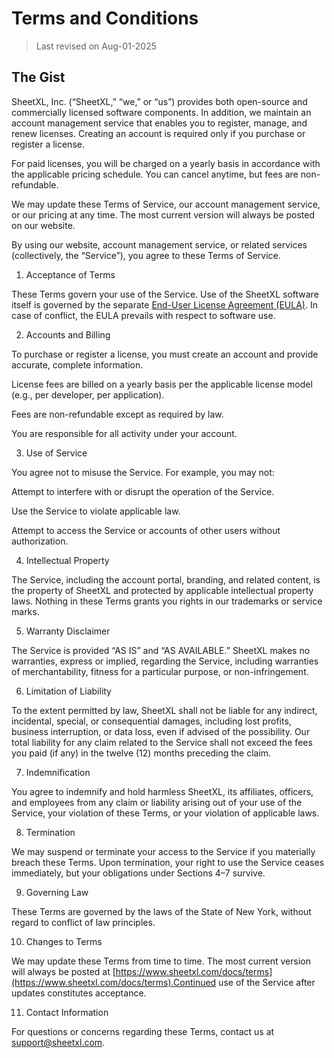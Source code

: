 # Terms and Conditions

>Last revised on Aug-01-2025

## The Gist

SheetXL, Inc. (“SheetXL,” “we,” or “us”) provides both open-source and commercially licensed software components. In addition, we maintain an account management service that enables you to register, manage, and renew licenses. Creating an account is required only if you purchase or register a license.

For paid licenses, you will be charged on a yearly basis in accordance with the applicable pricing schedule. You can cancel anytime, but fees are non-refundable.

We may update these Terms of Service, our account management service, or our pricing at any time. The most current version will always be posted on our website.

By using our website, account management service, or related services (collectively, the “Service”), you agree to these Terms of Service.

1. Acceptance of Terms

These Terms govern your use of the Service. Use of the SheetXL software itself is governed by the separate
[End-User License Agreement (EULA)](https://www.sheetxl.com/docs/eula). In case of conflict, the EULA prevails with respect to software use.

2. Accounts and Billing

To purchase or register a license, you must create an account and provide accurate, complete information.

License fees are billed on a yearly basis per the applicable license model (e.g., per developer, per application).

Fees are non-refundable except as required by law.

You are responsible for all activity under your account.

3. Use of Service

You agree not to misuse the Service. For example, you may not:

Attempt to interfere with or disrupt the operation of the Service.

Use the Service to violate applicable law.

Attempt to access the Service or accounts of other users without authorization.

4. Intellectual Property

The Service, including the account portal, branding, and related content, is the property of SheetXL and protected by applicable intellectual property laws. Nothing in these Terms grants you rights in our trademarks or service marks.

5. Warranty Disclaimer

The Service is provided “AS IS” and “AS AVAILABLE.” SheetXL makes no warranties, express or implied, regarding the Service, including warranties of merchantability, fitness for a particular purpose, or non-infringement.

6. Limitation of Liability

To the extent permitted by law, SheetXL shall not be liable for any indirect, incidental, special, or consequential damages, including lost profits, business interruption, or data loss, even if advised of the possibility. Our total liability for any claim related to the Service shall not exceed the fees you paid (if any) in the twelve (12) months preceding the claim.

7. Indemnification

You agree to indemnify and hold harmless SheetXL, its affiliates, officers, and employees from any claim or liability arising out of your use of the Service, your violation of these Terms, or your violation of applicable laws.

8. Termination

We may suspend or terminate your access to the Service if you materially breach these Terms. Upon termination, your right to use the Service ceases immediately, but your obligations under Sections 4–7 survive.

9. Governing Law

These Terms are governed by the laws of the State of New York, without regard to conflict of law principles.

10. Changes to Terms

We may update these Terms from time to time. The most current version will always be posted at
[https://www.sheetxl.com/docs/terms](https://www.sheetxl.com/docs/terms).Continued use of the Service after updates constitutes acceptance.

11. Contact Information

For questions or concerns regarding these Terms, contact us at support@sheetxl.com.
